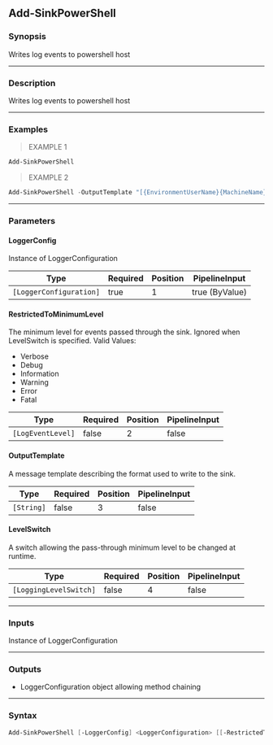 Add-SinkPowerShell
------------------

### Synopsis
Writes log events to powershell host

---

### Description

Writes log events to powershell host

---

### Examples
> EXAMPLE 1

```PowerShell
Add-SinkPowerShell
```
> EXAMPLE 2

```PowerShell
Add-SinkPowerShell -OutputTemplate "[{EnvironmentUserName}{MachineName} {Timestamp:HH:mm:ss} {Level:u3}] {Message:lj}{NewLine}{Exception}"
```

---

### Parameters
#### **LoggerConfig**
Instance of LoggerConfiguration

|Type                   |Required|Position|PipelineInput |
|-----------------------|--------|--------|--------------|
|`[LoggerConfiguration]`|true    |1       |true (ByValue)|

#### **RestrictedToMinimumLevel**
The minimum level for events passed through the sink. Ignored when LevelSwitch is specified.
Valid Values:

* Verbose
* Debug
* Information
* Warning
* Error
* Fatal

|Type             |Required|Position|PipelineInput|
|-----------------|--------|--------|-------------|
|`[LogEventLevel]`|false   |2       |false        |

#### **OutputTemplate**
A message template describing the format used to write to the sink.

|Type      |Required|Position|PipelineInput|
|----------|--------|--------|-------------|
|`[String]`|false   |3       |false        |

#### **LevelSwitch**
A switch allowing the pass-through minimum level to be changed at runtime.

|Type                  |Required|Position|PipelineInput|
|----------------------|--------|--------|-------------|
|`[LoggingLevelSwitch]`|false   |4       |false        |

---

### Inputs
Instance of LoggerConfiguration

---

### Outputs
* LoggerConfiguration object allowing method chaining

---

### Syntax
```PowerShell
Add-SinkPowerShell [-LoggerConfig] <LoggerConfiguration> [[-RestrictedToMinimumLevel] {Verbose | Debug | Information | Warning | Error | Fatal}] [[-OutputTemplate] <String>] [[-LevelSwitch] <LoggingLevelSwitch>] [<CommonParameters>]
```
